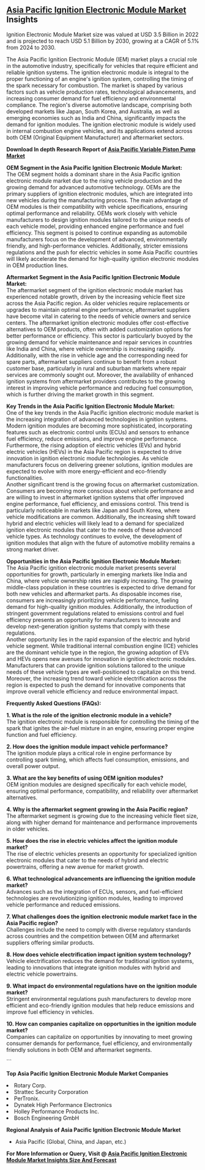 <h2><a href="https://www.verifiedmarketreports.com/download-sample/?rid=489918&amp;utm_source=Github-Feb&amp;utm_medium=219" target="_blank">Asia Pacific Ignition Electronic Module Market</a> Insights</h2><p>Ignition Electronic Module Market size was valued at USD 3.5 Billion in 2022 and is projected to reach USD 5.1 Billion by 2030, growing at a CAGR of 5.1% from 2024 to 2030.</p><p><p>The Asia Pacific Ignition Electronic Module (IEM) market plays a crucial role in the automotive industry, specifically for vehicles that require efficient and reliable ignition systems. The ignition electronic module is integral to the proper functioning of an engine's ignition system, controlling the timing of the spark necessary for combustion. The market is shaped by various factors such as vehicle production rates, technological advancements, and increasing consumer demand for fuel efficiency and environmental compliance. The region's diverse automotive landscape, comprising both developed markets like Japan, South Korea, and Australia, as well as emerging economies such as India and China, significantly impacts the demand for ignition modules. The ignition electronic module is widely used in internal combustion engine vehicles, and its applications extend across both OEM (Original Equipment Manufacturer) and aftermarket sectors. <p><strong>Download In depth Research Report of <a href="https://www.verifiedmarketreports.com/download-sample/?rid=236118&amp;utm_source=Pulse-Dec&amp;utm_medium=219" target="_blank">Asia Pacific Variable Piston Pump Market</a></strong></p></p> <p><strong>OEM Segment in the Asia Pacific Ignition Electronic Module Market:</strong><br> The OEM segment holds a dominant share in the Asia Pacific ignition electronic module market due to the rising vehicle production and the growing demand for advanced automotive technology. OEMs are the primary suppliers of ignition electronic modules, which are integrated into new vehicles during the manufacturing process. The main advantage of OEM modules is their compatibility with vehicle specifications, ensuring optimal performance and reliability. OEMs work closely with vehicle manufacturers to design ignition modules tailored to the unique needs of each vehicle model, providing enhanced engine performance and fuel efficiency. This segment is poised to continue expanding as automobile manufacturers focus on the development of advanced, environmentally friendly, and high-performance vehicles. Additionally, stricter emissions regulations and the push for electric vehicles in some Asia Pacific countries will likely accelerate the demand for high-quality ignition electronic modules in OEM production lines.</p> <p><strong>Aftermarket Segment in the Asia Pacific Ignition Electronic Module Market:</strong><br> The aftermarket segment of the ignition electronic module market has experienced notable growth, driven by the increasing vehicle fleet size across the Asia Pacific region. As older vehicles require replacements or upgrades to maintain optimal engine performance, aftermarket suppliers have become vital in catering to the needs of vehicle owners and service centers. The aftermarket ignition electronic modules offer cost-effective alternatives to OEM products, often with added customization options for better performance or efficiency. This sector is particularly buoyed by the growing demand for vehicle maintenance and repair services in countries like India and China, where vehicle ownership is increasing rapidly. Additionally, with the rise in vehicle age and the corresponding need for spare parts, aftermarket suppliers continue to benefit from a robust customer base, particularly in rural and suburban markets where repair services are commonly sought out. Moreover, the availability of enhanced ignition systems from aftermarket providers contributes to the growing interest in improving vehicle performance and reducing fuel consumption, which is further driving the market growth in this segment.</p> <p><strong>Key Trends in the Asia Pacific Ignition Electronic Module Market:</strong><br> One of the key trends in the Asia Pacific ignition electronic module market is the increasing integration of advanced technologies in ignition systems. Modern ignition modules are becoming more sophisticated, incorporating features such as electronic control units (ECUs) and sensors to enhance fuel efficiency, reduce emissions, and improve engine performance. Furthermore, the rising adoption of electric vehicles (EVs) and hybrid electric vehicles (HEVs) in the Asia Pacific region is expected to drive innovation in ignition electronic module technologies. As vehicle manufacturers focus on delivering greener solutions, ignition modules are expected to evolve with more energy-efficient and eco-friendly functionalities.<br> Another significant trend is the growing focus on aftermarket customization. Consumers are becoming more conscious about vehicle performance and are willing to invest in aftermarket ignition systems that offer improved engine performance, fuel efficiency, and emissions control. This trend is particularly noticeable in markets like Japan and South Korea, where vehicle modifications are common. Additionally, the increasing shift toward hybrid and electric vehicles will likely lead to a demand for specialized ignition electronic modules that cater to the needs of these advanced vehicle types. As technology continues to evolve, the development of ignition modules that align with the future of automotive mobility remains a strong market driver.</p> <p><strong>Opportunities in the Asia Pacific Ignition Electronic Module Market:</strong><br> The Asia Pacific ignition electronic module market presents several opportunities for growth, particularly in emerging markets like India and China, where vehicle ownership rates are rapidly increasing. The growing middle-class population in these countries is expected to drive demand for both new vehicles and aftermarket parts. As disposable incomes rise, consumers are increasingly prioritizing vehicle performance, fueling demand for high-quality ignition modules. Additionally, the introduction of stringent government regulations related to emissions control and fuel efficiency presents an opportunity for manufacturers to innovate and develop next-generation ignition systems that comply with these regulations.<br> Another opportunity lies in the rapid expansion of the electric and hybrid vehicle segment. While traditional internal combustion engine (ICE) vehicles are the dominant vehicle type in the region, the growing adoption of EVs and HEVs opens new avenues for innovation in ignition electronic modules. Manufacturers that can provide ignition solutions tailored to the unique needs of these vehicle types are well-positioned to capitalize on this trend. Moreover, the increasing trend toward vehicle electrification across the region is expected to push the demand for innovative components that improve overall vehicle efficiency and reduce environmental impact.</p> <p><strong>Frequently Asked Questions (FAQs):</strong></p> <p><strong>1. What is the role of the ignition electronic module in a vehicle?</strong><br> The ignition electronic module is responsible for controlling the timing of the spark that ignites the air-fuel mixture in an engine, ensuring proper engine function and fuel efficiency.</p> <p><strong>2. How does the ignition module impact vehicle performance?</strong><br> The ignition module plays a critical role in engine performance by controlling spark timing, which affects fuel consumption, emissions, and overall power output.</p> <p><strong>3. What are the key benefits of using OEM ignition modules?</strong><br> OEM ignition modules are designed specifically for each vehicle model, ensuring optimal performance, compatibility, and reliability over aftermarket alternatives.</p> <p><strong>4. Why is the aftermarket segment growing in the Asia Pacific region?</strong><br> The aftermarket segment is growing due to the increasing vehicle fleet size, along with higher demand for maintenance and performance improvements in older vehicles.</p> <p><strong>5. How does the rise in electric vehicles affect the ignition module market?</strong><br> The rise of electric vehicles presents an opportunity for specialized ignition electronic modules that cater to the needs of hybrid and electric powertrains, offering a new avenue for market growth.</p> <p><strong>6. What technological advancements are influencing the ignition module market?</strong><br> Advances such as the integration of ECUs, sensors, and fuel-efficient technologies are revolutionizing ignition modules, leading to improved vehicle performance and reduced emissions.</p> <p><strong>7. What challenges does the ignition electronic module market face in the Asia Pacific region?</strong><br> Challenges include the need to comply with diverse regulatory standards across countries and the competition between OEM and aftermarket suppliers offering similar products.</p> <p><strong>8. How does vehicle electrification impact ignition system technology?</strong><br> Vehicle electrification reduces the demand for traditional ignition systems, leading to innovations that integrate ignition modules with hybrid and electric vehicle powertrains.</p> <p><strong>9. What impact do environmental regulations have on the ignition module market?</strong><br> Stringent environmental regulations push manufacturers to develop more efficient and eco-friendly ignition modules that help reduce emissions and improve fuel efficiency in vehicles.</p> <p><strong>10. How can companies capitalize on opportunities in the ignition module market?</strong><br> Companies can capitalize on opportunities by innovating to meet growing consumer demands for performance, fuel efficiency, and environmentally friendly solutions in both OEM and aftermarket segments.</p> ```</p><p><strong>Top Asia Pacific Ignition Electronic Module Market Companies</strong></p><div data-test-id=""><p><li>Rotary Corp.</li><li> Strattec Security Corporation</li><li> PerTronix.</li><li> Dynatek High Performance Electronics</li><li> Holley Performance Products Inc.</li><li> Bosch Engineering GmbH</li></p><div><strong>Regional Analysis of&nbsp;Asia Pacific Ignition Electronic Module Market</strong></div><ul><li dir="ltr"><p dir="ltr">Asia Pacific (Global, China, and Japan, etc.)</p></li></ul><p><strong>For More Information or Query, Visit @&nbsp;</strong><strong><a href="https://www.verifiedmarketreports.com/product/ignition-electronic-module-market/?utm_source=Github-Feb&amp;utm_medium=219" target="_blank">Asia Pacific Ignition Electronic Module Market Insights Size And Forecast</a></strong></p></div><h2>&nbsp;</h2><div data-test-id="">&nbsp;</div>
